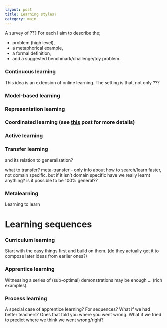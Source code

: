 ```yaml
---
layout: post
title: Learning styles?
category: main
---
```



A survey of ???
For each I aim to describe the;
* problem (high level),
* a metaphorical example,
* a formal definition,
* and a suggested benchmark/challenge/toy problem.

### Continuous learning

This idea is an extension of online learning. The setting is that, not only 
???

### Model-based learning

### Representation learning

### Coordinated learning (see [this]() post for more details)

### Active learning

### Transfer learning

and its relation to generalisation?

what to transfer? meta-transfer - only info about how to search/learn faster, not domain specific. but if it isn’t domain specific have we really learnt anything? is it possible to be 100% general??

### Metalearning

Learning to learn

# Learning sequences
### Curriculum learning

Start with the easy things first and build on them. (do they actually get it to compose later ideas from earlier ones?)

### Apprentice learning

Witnessing a series of (sub-optimal) demonstrations may be enough … (rich examples).

### Process learning

A special case of apprentice learning? For sequences?
What if we had better teachers? Ones that told you where you went wrong.
What if we tried to predict where we think we went wrong/right?





